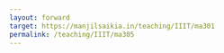 ```yaml
---
layout: forward
target: https://manjilsaikia.in/teaching/IIIT/ma301
permalink: /teaching/IIIT/ma305
---
```


